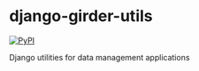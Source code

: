 # django-girder-utils
[![PyPI](https://img.shields.io/pypi/v/django-girder-utils)](https://pypi.org/project/django-girder-utils/)

Django utilities for data management applications
